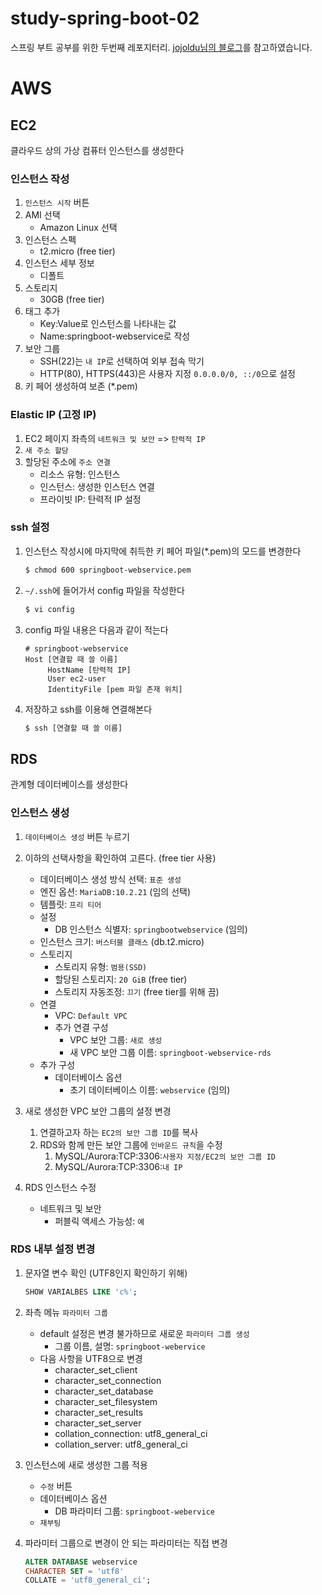 # study-spring-boot-02
스프링 부트 공부를 위한 두번째 레포지터리.
[jojoldu님의 블로그](https://jojoldu.tistory.com/250)를 참고하였습니다.

# AWS
## EC2
클라우드 상의 가상 컴퓨터 인스턴스를 생성한다

### 인스턴스 작성
1. `인스턴스 시작` 버튼
1. AMI 선택
    - Amazon Linux 선택
1. 인스턴스 스펙
    - t2.micro (free tier)
1. 인스턴스 세부 정보
    - 디폴트
1. 스토리지 
    - 30GB (free tier)
1. 태그 추가
    - Key:Value로 인스턴스를 나타내는 값
    - Name:springboot-webservice로 작성
1. 보안 그룹
    - SSH(22)는 `내 IP`로 선택하여 외부 접속 막기 
    - HTTP(80), HTTPS(443)은 사용자 지정 `0.0.0.0/0, ::/0`으로 설정
1. 키 페어 생성하여 보존 (*.pem)

### Elastic IP (고정 IP)
1. EC2 페이지 좌측의 `네트워크 및 보안` => `탄력적 IP`
1. `새 주소 할당`
1. 할당된 주소에 `주소 연결`
    - 리소스 유형: 인스턴스
    - 인스턴스: 생성한 인스턴스 연결
    - 프라이빗 IP: 탄력적 IP 설정

### ssh 설정
1. 인스턴스 작성시에 마지막에 취득한 키 페어 파일(*.pem)의 모드를 변경한다
    ```bash
    $ chmod 600 springboot-webservice.pem
    ```
   
1. `~/.ssh`에 들어가서 config 파일을 작성한다
    ```bash
    $ vi config
    ```
   
1. config 파일 내용은 다음과 같이 적는다
    ```text
    # springboot-webservice
    Host [연결할 때 쓸 이름]
         HostName [탄력적 IP]
         User ec2-user
         IdentityFile [pem 파일 존재 위치]
    ```
   
1. 저장하고 ssh를 이용해 연결해본다
    ```bash
    $ ssh [연결할 때 쓸 이름]
    ```

## RDS
관계형 데이터베이스를 생성한다

### 인스턴스 생성
1. `데이터베이스 생성` 버튼 누르기
1. 이하의 선택사항을 확인하여 고른다. (free tier 사용)
    - 데이터베이스 생성 방식 선택: `표준 생성`
    - 엔진 옵션: `MariaDB:10.2.21` (임의 선택)
    - 템플릿: `프리 티어`
    - 설정
        - DB 인스턴스 식별자: `springbootwebservice` (임의)
    - 인스턴스 크기: `버스터블 클래스` (db.t2.micro)
    - 스토리지
        - 스토리지 유형: `범용(SSD)`
        - 할당된 스토리지: `20 GiB` (free tier)
        - 스토리지 자동조정: `끄기` (free tier를 위해 끔)
    - 연결
        - VPC: `Default VPC`
        - 추가 연결 구성
            - VPC 보안 그룹: `새로 생성`
            - 새 VPC 보안 그룹 이름: `springboot-webservice-rds`
    - 추가 구성
        - 데이터베이스 옵션
            - 초기 데이터베이스 이름: `webservice` (임의)

1. 새로 생성한 VPC 보안 그룹의 설정 변경
    1. 연결하고자 하는 `EC2의 보안 그룹 ID`를 복사
    1. RDS와 함께 만든 보안 그룹에 `인바운드 규칙`을 수정
        1. MySQL/Aurora:TCP:3306:`사용자 지정/EC2의 보안 그룹 ID`
        1. MySQL/Aurora:TCP:3306:`내 IP` 

1. RDS 인스턴스 수정
    - 네트워크 및 보안
        - 퍼블릭 액세스 가능성: `예`

### RDS 내부 설정 변경
1. 문자열 변수 확인 (UTF8인지 확인하기 위해)
    ```SQL
    SHOW VARIALBES LIKE 'c%';
    ```
   
1. 좌측 메뉴 `파라미터 그룹`
    - default 설정은 변경 불가하므로 새로운 `파라미터 그룹 생성`
        - 그룹 이름, 설명: `springboot-webervice`
    - 다음 사항을 UTF8으로 변경
        - character_set_client
        - character_set_connection
        - character_set_database
        - character_set_filesystem
        - character_set_results
        - character_set_server
        - collation_connection: utf8_general_ci
        - collation_server: utf8_general_ci
    
1. 인스턴스에 새로 생성한 그룹 적용
    - `수정` 버튼
    - 데이터베이스 옵션
        - DB 파라미터 그룹: `springboot-webervice`
    - `재부팅`

1. 파라미터 그룹으로 변경이 안 되는 파라미터는 직접 변경
    ```SQL
    ALTER DATABASE webservice
    CHARACTER SET = 'utf8'
    COLLATE = 'utf8_general_ci';
    ```
